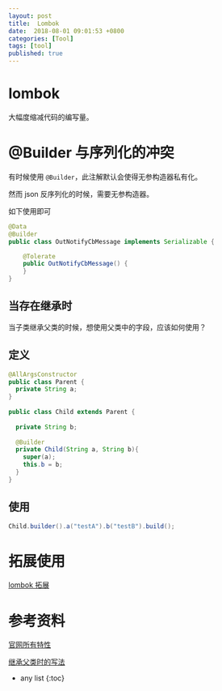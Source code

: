 ```yaml
---
layout: post
title:  Lombok
date:  2018-08-01 09:01:53 +0800
categories: [Tool]
tags: [tool]
published: true
---
```


# lombok

大幅度缩减代码的编写量。

# @Builder 与序列化的冲突

有时候使用 `@Builder`，此注解默认会使得无参构造器私有化。

然而 json 反序列化的时候，需要无参构造器。

如下使用即可

```java
@Data
@Builder
public class OutNotifyCbMessage implements Serializable {

    @Tolerate
    public OutNotifyCbMessage() {
    }
}
```

## 当存在继承时

当子类继承父类的时候，想使用父类中的字段，应该如何使用？


## 定义

```java
@AllArgsConstructor
public class Parent {
  private String a;
}
 
public class Child extends Parent {
 
  private String b;
 
  @Builder
  private Child(String a, String b){
    super(a);
    this.b = b;
  }
}
```

## 使用

```java
Child.builder().a("testA").b("testB").build();
```

# 拓展使用

[lombok 拓展](https://github.com/peichhorn/lombok-pg)

# 参考资料

[官网所有特性](https://projectlombok.org/features/all)

[继承父类时的写法](https://reinhard.codes/2015/09/16/lomboks-builder-annotation-and-inheritance/)

* any list
{:toc}